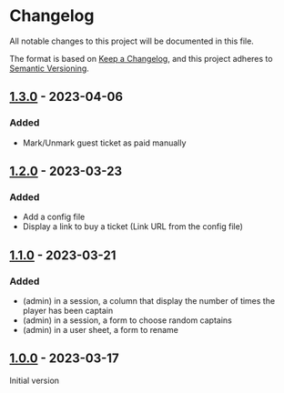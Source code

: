 # Changelog

All notable changes to this project will be documented in this file.

The format is based on [Keep a Changelog](https://keepachangelog.com/en/1.0.0/),
and this project adheres to [Semantic Versioning](https://semver.org/spec/v2.0.0.html).

## [1.3.0] - 2023-04-06

### Added

- Mark/Unmark guest ticket as paid manually

## [1.2.0] - 2023-03-23

### Added

- Add a config file
- Display a link to buy a ticket (Link URL from the config file)

## [1.1.0] - 2023-03-21

### Added

- (admin) in a session, a column that display the number of times the player has been captain
- (admin) in a session, a form to choose random captains
- (admin) in a user sheet, a form to rename

## [1.0.0] - 2023-03-17

Initial version

[unreleased]: https://github.com/neolao/soccer-session/compare/1.3.0...HEAD
[1.3.0]: https://github.com/neolao/soccer-session/compare/1.2.0...1.3.0
[1.2.0]: https://github.com/neolao/soccer-session/compare/1.1.0...1.2.0
[1.1.0]: https://github.com/neolao/soccer-session/compare/1.0.0...1.1.0
[1.0.0]: https://github.com/neolao/soccer-session/releases/tag/1.0.0
